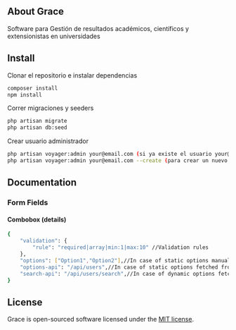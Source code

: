 
## About Grace

Software para Gestión de resultados académicos, científicos y extensionistas en universidades

## Install

Clonar el repositorio e instalar dependencias
```bash
composer install
npm install
```
Correr migraciones y seeders
```bash
php artisan migrate
php artisan db:seed
```
Crear usuario administrador
```bash
php artisan voyager:admin your@email.com (si ya existe el usuario your@email.com)
php artisan voyager:admin your@email.com --create (para crear un nuevo admin)
```
## Documentation
### Form Fields
#### Combobox (details)
```bash
{
    "validation": {
        "rule": "required|array|min:1|max:10" //Validation rules
    },
    "options": ["Option1","Option2"],//In case of static options manually
    "options-api": "/api/users",//In case of static options fetched from api
    "search-api": "/api/users/search",//In case of dynamic options fetched from api, api has to receive a parameter `query`
}
```
## License

Grace is open-sourced software licensed under the [MIT license](https://opensource.org/licenses/MIT).
